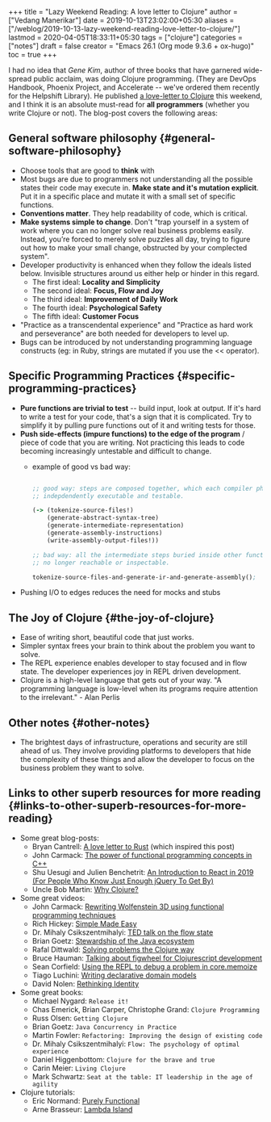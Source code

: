 +++
title = "Lazy Weekend Reading: A love letter to Clojure"
author = ["Vedang Manerikar"]
date = 2019-10-13T23:02:00+05:30
aliases = ["/weblog/2019-10-13-lazy-weekend-reading-love-letter-to-clojure/"]
lastmod = 2020-04-05T18:33:11+05:30
tags = ["clojure"]
categories = ["notes"]
draft = false
creator = "Emacs 26.1 (Org mode 9.3.6 + ox-hugo)"
toc = true
+++

I had no idea that _Gene Kim_, author of three books that have
garnered wide-spread public acclaim, was doing Clojure programming.
(They are DevOps Handbook, Phoenix Project, and Accelerate -- we've
ordered them recently for the Helpshift Library). He published [a
love-letter to Clojure](https://itrevolution.com/love-letter-to-clojure-part-1/) this weekend, and I think it is an absolute
must-read for **all programmers** (whether you write Clojure or not).
The blog-post covers the following areas:


## General software philosophy {#general-software-philosophy}

-   Choose tools that are good to **think** with
-   Most bugs are due to programmers not understanding all the possible
    states their code may execute in. **Make state and it's mutation
    explicit**. Put it in a specific place and mutate it with a small set
    of specific functions.
-   **Conventions matter**. They help readability of code, which is critical.
-   **Make systems simple to change**. Don't "trap yourself in a system of
    work where you can no longer solve real business problems easily.
    Instead, you’re forced to merely solve puzzles all day, trying to
    figure out how to make your small change, obstructed by your
    complected system".
-   Developer productivity is enhanced when they follow the ideals
    listed below. Invisible structures around us either help or hinder
    in this regard.
    -   The first ideal: **Locality and Simplicity**
    -   The second ideal: **Focus, Flow and Joy**
    -   The third ideal: **Improvement of Daily Work**
    -   The fourth ideal: **Psychological Safety**
    -   The fifth ideal: **Customer Focus**
-   "Practice as a transcendental experience" and "Practice as hard work
    and perseverance" are both needed for developers to level up.
-   Bugs can be introduced by not understanding programming language
    constructs (eg: in Ruby, strings are mutated if you use the <<
    operator).


## Specific Programming Practices {#specific-programming-practices}

-   **Pure functions are trivial to test** -- build input, look at output.
    If it's hard to write a test for your code, that's a sign that it is
    complicated. Try to simplify it by pulling pure functions out of it
    and writing tests for those.
-   **Push side-effects (impure functions) to the edge of the program** /
    piece of code that you are writing. Not practicing this leads to
    code becoming increasingly untestable and difficult to change.
    -   example of good vs bad way:

        ```clojure

        ;; good way: steps are composed together, which each compiler phase
        ;; indepdendently executable and testable.

        (-> (tokenize-source-files!)
            (generate-abstract-syntax-tree)
            (generate-intermediate-representation)
            (generate-assembly-instructions)
            (write-assembly-output-files!))

        ;; bad way: all the intermediate steps buried inside other functions,
        ;; no longer reachable or inspectable.

        tokenize-source-files-and-generate-ir-and-generate-assembly();
        ```
-   Pushing I/O to edges reduces the need for mocks and stubs


## The Joy of Clojure {#the-joy-of-clojure}

-   Ease of writing short, beautiful code that just works.
-   Simpler syntax frees your brain to think about the problem you want
    to solve.
-   The REPL experience enables developer to stay focused and in flow
    state. The developer experiences joy in REPL driven development.
-   Clojure is a high-level language that gets out of your way. "A
    programming language is low-level when its programs require
    attention to the irrelevant." - Alan Perlis


## Other notes {#other-notes}

-   The brightest days of infrastructure, operations and security are
    still ahead of us. They involve providing platforms to developers
    that hide the complexity of these things and allow the developer to
    focus on the business problem they want to solve.


## Links to other superb resources for more reading {#links-to-other-superb-resources-for-more-reading}

-   Some great blog-posts:
    -   Bryan Cantrell: [A love letter to Rust](https://twitter.com/bcantrill/status/1042180114199375872) (which inspired this post)
    -   John Carmack: [The power of functional programming concepts in C++](http://www.gamasutra.com/view/news/169296/Indepth%5C%5FFunctional%5C%5Fprogramming%5C%5Fin%5C%5FC.php)
    -   Shu Uesugi and Julien Benchetrit: [An Introduction to React in 2019 (For People Who Know Just Enough jQuery To Get By)](https://medium.freecodecamp.org/react-introduction-for-people-who-know-just-enough-jquery-to-get-by-2019-version-28a4b4316d1a)
    -   Uncle Bob Martin: [Why Clojure?](https://blog.cleancoder.com/uncle-bob/2019/08/22/WhyClojure.html)
-   Some great videos:
    -   John Carmack: [Rewriting Wolfenstein 3D using functional programming techniques](https://youtu.be/1PhArSujR%5FA)
    -   Rich Hickey: [Simple Made Easy](https://www.infoq.com/presentations/Simple-Made-Easy/)
    -   Dr. Mihaly Csikszentmihalyi: [TED talk on the flow state](https://www.ted.com/talks/mihaly%5Fcsikszentmihalyi%5Fon%5Fflow?language=en)
    -   Brian Goetz: [Stewardship of the Java ecosystem](https://youtu.be/2y5Pv4yN0b0)
    -   Rafal Dittwald: [Solving problems the Clojure way](https://youtu.be/vK1DazRK%5Fa0)
    -   Bruce Hauman: [Talking about figwheel for Clojurescript development](https://youtu.be/j-kj2qwJa%5FE)
    -   Sean Corfield: [Using the REPL to debug a problem in core.memoize](https://www.youtube.com/embed/UFY2rd05W2g)
    -   Tiago Luchini: [Writing declarative domain models](https://youtu.be/EDojA%5FfahvM)
    -   David Nolen: [Rethinking Identity](https://www.youtube.com/watch?v=77b47P8EpfA)
-   Some great books:
    -   Michael Nygard: `Release it!`
    -   Chas Emerick, Brian Carper, Christophe Grand: `Clojure Programming`
    -   Russ Olsen: `Getting Clojure`
    -   Brian Goetz: `Java Concurrency in Practice`
    -   Martin Fowler: `Refactoring: Improving the design of existing code`
    -   Dr. Mihaly Csikszentmihalyi: `Flow: The psychology of optimal experience`
    -   Daniel Higgenbottom: `Clojure for the brave and true`
    -   Carin Meier: `Living Clojure`
    -   Mark Schwartz: `Seat at the table: IT leadership in the age of agility`
-   Clojure tutorials:
    -   Eric Normand: [Purely Functional](https://purelyfunctional.tv)
    -   Arne Brasseur: [Lambda Island](https://lambdaisland.com)
